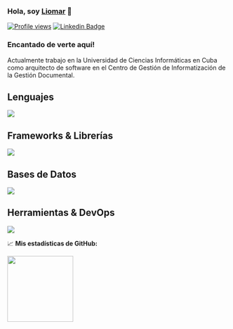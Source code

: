 ### Hola, soy <a href="https://www.linkedin.com/in/liomarrg/" target="_blank">Liomar</a> 👋

[![Profile views](https://komarev.com/ghpvc/?username=javicaib&style=flat-square)](https://github.com/shift3385)
[![Linkedin Badge](https://img.shields.io/badge/-LinkedIn-0e76a8?style=flat-square&logo=Linkedin&logoColor=white)](https://www.linkedin.com/in/liomarrg/)
<!-- [![Twitter Badge](https://img.shields.io/badge/-Twitter-00acee?style=flat-square&logo=Twitter&logoColor=white)](https://twitter.com/javicaib) -->

### Encantado de verte aquí!

Actualmente trabajo en la Universidad de Ciencias Inform&aacute;ticas en Cuba como arquitecto de software en el Centro de Gesti&oacute;n de Informatizaci&oacute;n de la Gesti&oacute;n Documental. 
<h2>Lenguajes </h2>
<a href="https://github.com/shift3385">
  <img src="https://skillicons.dev/icons?i=css,html,js,ts,dart,java,py&perline=14" />
</a>

<h2>Frameworks & Librerías </h2>
<a href="https://github.com/shift3385">
  <img src="https://skillicons.dev/icons?i=bootstrap,react,flutter,django,fastapi,flask,express&perline=14" />
</a>

<h2>Bases de Datos </h2>
<a href="https://github.com/shift3385">
  <img src="https://skillicons.dev/icons?i=mysql,postgres,sqlite&perline=14" />
</a>

<h2>Herramientas & DevOps </h2>
<a href="https://github.com/shift3385">
  <img src="https://skillicons.dev/icons?i=bash,cypress,debian,discord,docker,git,github,gitlab,grafana,jenkins,latex,linux,md,ps,rabbitmq,selenium&perline=14" />
</a>
 
📈 **Mis estadísticas de GitHub:**

<p>
  <img height="150em" src="https://github-readme-stats.vercel.app/api/top-langs/?username=shift3385"/>
</p>
